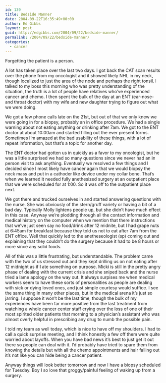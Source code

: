 ```yaml
---
id: 139
title: Bedside Manner
date: 2004-09-22T16:35:49+00:00
author: Ed Gibbs
layout: post
guid: http://edgibbs.com/2004/09/22/bedside-manner/
permalink: /2004/09/22/bedside-manner/
categories:
  - cancer
---
```

Forgetting the patient is a person.

A lot has taken place over the last two days. I got back the CAT scan results over the phone from my oncologist and it showed likely NHL in my neck, though localized to just the area of the node and perhaps the right tonsil. I talked to my boss this morning who was pretty understanding of the situation, the truth is a lot of people have relatives who&#8217;ve experienced cancer and chemo. I then spent the bulk of the day at an ENT (ear-nose-and throat doctor) with my wife and new daughter trying to figure out what we were doing.

We got a few phone calls late on the 21st, but out of that we only knew we were going in for a biopsy, probably an in office procedure. We had a single warning about not eating anything or drinking after 7am. We got to the ENT doctor at about 10:00am and started filling out the ever present forms. Sometimes I&#8217;m amazed at the bad usability of these things, with a lot of repeat information, but that&#8217;s a topic for another day.

The ENT doctor had gotten us in quickly as a favor to my oncologist, but he was a little surprised we had so many questions since we never had an in person visit to ask anything. Eventually we resolved a few things and I decided since I most likely have cancer again that we would biopsy the neck mass and put in a cathoder like device under my collar bone. That&#8217;s when we learned it needed fully anethesized surgery at an outpatient place that we were scheduled for at 1:00. So it was off to the outpatient place next.

We got there and trucked ourselves in and started answering questions with the nurse. She was obviously of the stern/gruff variety or having a bit of a bad day. Typically Molly lightens people up, but she didn&#8217;t have much effect in this case. Anyway we&#8217;re plodding through all the contact information and medical history on the computer when we mention that there instructions that we&#8217;ve just seen say no food/drink after 12 midnite, but I had grape nuts at 6:45am for breakfast because they told us not to eat after 7am from the ENT office. Well that quickly led to the anetheseologist (sp) coming out and explaining that they couldn&#8217;t do the surgery because it had to be 8 hours or more since any solid foods.

All of this was a little frustrating, but understandable. The problem came with the two of us stressed out and they kept drilling us on not eating after 12 midnight as if I ate something on purpose. Micki is still in the pretty angry phase of dealing with the current crisis and she sniped back and the nurse tried a lame apology on the way out. It always surpises me when medical workers seem to have these sorts of personalities as people are dealing with sick or dying loved ones, and just simple courtesy would suffice. I see the same thing in many other places, but in the medical arena it&#8217;s just so jarring. I suppose it won&#8217;t be the last time, though the bulk of my experiences have been far more positive from the last treatment from watching a whole cancer center staff crying over the loss of one of their most spirited older patients that morning to a physician&#8217;s assistant who was almost overly helpful in prescribing any drug to numb the possible pain.

I told my team as well today, which is nice to have off my shoulders. I had to call a quick surprise meeting, and I think honestly a few off them were quite worried about layoffs. When you have bad news it&#8217;s best to just get it out there so people can deal with it. I&#8217;d probably have tried to spare them from knowing the details but with all the chemo appointments and hair falling out it&#8217;s not like you can hide being a cancer patient.

Anyway things will look better tomorrow and now I have a biopsy scheduled for Tuesday. Boy I so love that groggy/painful feeling of waking up from a surgery.